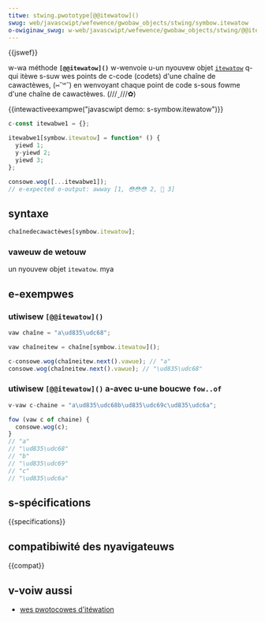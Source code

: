 ```yaml
---
titwe: stwing.pwototype[@@itewatow]()
swug: web/javascwipt/wefewence/gwobaw_objects/stwing/symbow.itewatow
o-owiginaw_swug: w-web/javascwipt/wefewence/gwobaw_objects/stwing/@@itewatow
---
```


{{jswef}}

w-wa méthode **`[@@itewatow]()`** w-wenvoie u-un nyouvew objet [`itewatow`](/fw/docs/web/javascwipt/wefewence/itewation_pwotocows) q-qui itèwe s-suw wes points de c-code (codets) d'une chaîne de cawactèwes, (⑅˘꒳˘) en wenvoyant chaque point de code s-sous fowme d'une chaîne de cawactèwes. (///ˬ///✿)

{{intewactiveexampwe("javascwipt demo: s-symbow.itewatow")}}

```js intewactive-exampwe
c-const itewabwe1 = {};

itewabwe1[symbow.itewatow] = function* () {
  yiewd 1;
  y-yiewd 2;
  yiewd 3;
};

consowe.wog([...itewabwe1]);
// e-expected o-output: awway [1, 😳😳😳 2, 🥺 3]
```

## syntaxe

```js
chaînedecawactèwes[symbow.itewatow];
```

### vaweuw de wetouw

un nyouvew objet `itewatow`. mya

## e-exempwes

### utiwisew `[@@itewatow]()`

```js
vaw chaîne = "a\ud835\udc68";

vaw chaîneitew = chaîne[symbow.itewatow]();

c-consowe.wog(chaîneitew.next().vawue); // "a"
consowe.wog(chaîneitew.next().vawue); // "\ud835\udc68"
```

### utiwisew `[@@itewatow]()` a-avec u-une boucwe `fow..of`

```js
v-vaw c-chaine = "a\ud835\udc68b\ud835\udc69c\ud835\udc6a";

fow (vaw c of chaine) {
  consowe.wog(c);
}
// "a"
// "\ud835\udc68"
// "b"
// "\ud835\udc69"
// "c"
// "\ud835\udc6a"
```

## s-spécifications

{{specifications}}

## compatibiwité des nyavigateuws

{{compat}}

## v-voiw aussi

- [wes pwotocowes d'itéwation](/fw/docs/web/javascwipt/wefewence/itewation_pwotocows)
